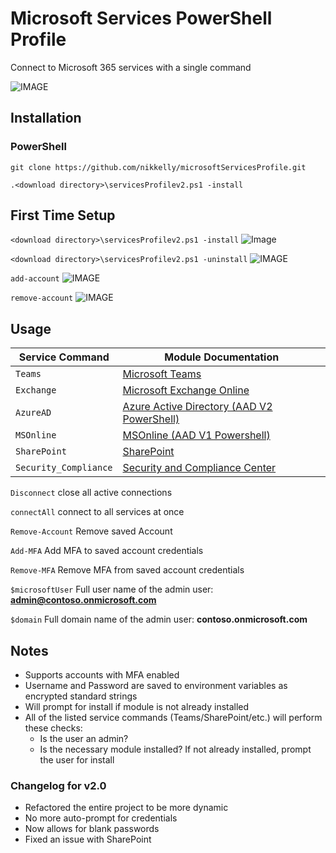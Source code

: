 # Microsoft Services PowerShell Profile

Connect to Microsoft 365 services with a single command

![IMAGE](https://i.imgur.com/868HdVi.png)

## Installation

### PowerShell 

`git clone https://github.com/nikkelly/microsoftServicesProfile.git` 

`.<download directory>\servicesProfilev2.ps1 -install`


## First Time Setup
`<download directory>\servicesProfilev2.ps1 -install`
![Image](https://i.imgur.com/JpBt21j.png)


`<download directory>\servicesProfilev2.ps1 -uninstall`
![IMAGE](https://imgur.com/tJOjrl9.png)


`add-account`
![IMAGE](https://imgur.com/ASchEPT.png)

`remove-account`
![IMAGE](https://i.imgur.com/zYnFRA6.png)

## Usage

| Service Command               | Module Documentation                                                                                                                                               |
| --------------------- | ------------------------------------------------------------------------------------------------------------------------------------------------------------------ |
| `Teams`               | [Microsoft Teams](https://docs.microsoft.com/en-us/MicrosoftTeams/teams-powershell-overview)                                                                       |
| `Exchange`            | [Microsoft Exchange Online](https://docs.microsoft.com/en-us/powershell/exchange/exchange-online-powershell?view=exchange-ps)                                      |
| `AzureAD`             | [Azure Active Directory (AAD V2 PowerShell)](https://docs.microsoft.com/en-us/powershell/module/azuread/?view=azureadps-2.0)                                       |
| `MSOnline`            | [MSOnline (AAD V1 Powershell)](https://docs.microsoft.com/en-us/powershell/azure/active-directory/overview?view=azureadps-1.0)                                     |
| `SharePoint`          | [SharePoint](https://docs.microsoft.com/en-us/powershell/sharepoint/sharepoint-online/introduction-sharepoint-online-management-shell?view=sharepoint-ps)          |
| `Security_Compliance` | [Security and Compliance Center](https://docs.microsoft.com/en-us/powershell/exchange/connect-to-scc-powershell?view=exchange-ps)                                  |


`Disconnect` close all active connections

`connectAll` connect to all services at once

`Remove-Account` Remove saved Account

`Add-MFA` Add MFA to saved account credentials

`Remove-MFA` Remove MFA from saved account credentials

`$microsoftUser` Full user name of the admin user: **admin@contoso.onmicrosoft.com**

`$domain` Full domain name of the admin user: **contoso.onmicrosoft.com**


## Notes

- Supports accounts with MFA enabled
- Username and Password are saved to environment variables as encrypted standard strings
- Will prompt for install if module is not already installed
- All of the listed service commands (Teams/SharePoint/etc.) will perform these checks:
  - Is the user an admin?
  - Is the necessary module installed? If not already installed, prompt the user for install


### Changelog for v2.0
- Refactored the entire project to be more dynamic
- No more auto-prompt for credentials
- Now allows for blank passwords
- Fixed an issue with SharePoint 
